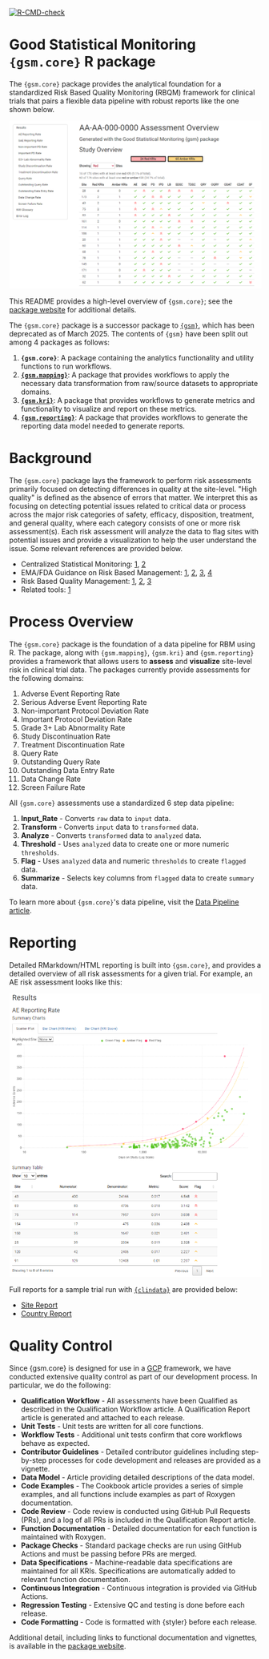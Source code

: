 <!-- badges: start -->

[![R-CMD-check](https://github.com/Gilead-BioStats/gsm.core/workflows/R-CMD-check-main/badge.svg)](https://github.com/Gilead-BioStats/gsm.core/actions) 

<!-- badges: end -->

# Good Statistical Monitoring `{gsm.core}` R package

The `{gsm.core}` package provides the analytical foundation for a standardized Risk Based Quality Monitoring (RBQM) framework for clinical trials that pairs a flexible data pipeline with robust reports like the one shown below.  

<center> 
 
![](man/figures/gsm_report_screenshot_1.png)

</center>

This README provides a high-level overview of `{gsm.core}`; see the [package website](https://gilead-biostats.github.io/gsm.core/) for additional details.

The `{gsm.core}` package is a successor package to [`{gsm}`](https://github.com/Gilead-BioStats/gsm), which has been deprecated as of March 2025.
The contents of `{gsm}` have been split out among 4 packages as follows:

1. **`{gsm.core}`**: A package containing the analytics functionality and utility functions to run workflows.
2. [**`{gsm.mapping}`**](https://github.com/Gilead-BioStats/gsm.mapping): A package that provides workflows to apply the necessary data transformation from raw/source datasets to appropriate domains.
3. [**`{gsm.kri}`**](https://github.com/Gilead-BioStats/gsm.kri): A package that provides workflows
    to generate metrics and functionality to visualize and report on these metrics.
4. [**`{gsm.reporting}`**](https://github.com/Gilead-BioStats/gsm.reporting): A package that provides workflows
    to generate the reporting data model needed to generate reports.

# Background 

The `{gsm.core}` package lays the framework to perform risk assessments primarily focused on detecting differences in quality at the site-level. "High quality" is defined as the absence of errors that matter. We interpret this as focusing on detecting potential issues related to critical data or process across the major risk categories of safety, efficacy, disposition, treatment, and general quality, where each category consists of one or more risk assessment(s). Each risk assessment will analyze the data to flag sites with potential issues and provide a visualization to help the user understand the issue. Some relevant references are provided below. 

- Centralized Statistical Monitoring: [1](https://www.ncbi.nlm.nih.gov/pmc/articles/PMC7308734/), [2](https://pubmed.ncbi.nlm.nih.gov/38796099/)
- EMA/FDA Guidance on Risk Based Management: [1](https://www.fda.gov/media/121479/download), [2](https://www.fda.gov/media/116754/download), [3](https://www.fda.gov/media/157718/download), [4](https://www.ema.europa.eu/en/documents/scientific-guideline/reflection-paper-risk-based-quality-management-clinical-trials_en.pdf)
- Risk Based Quality Management: [1](https://www.lexjansen.com/phuse-us/2024/ar/PAP_AR04.pdf), [2](http://www.transceleratebiopharmainc.com/wp-content/uploads/2017/09/Risk-Based-Quality-Managment.pdf), [3](https://pubmed.ncbi.nlm.nih.gov/38722529/)
- Related tools: [1](https://cluepoints.com/)

# Process Overview

The `{gsm.core}` package is the foundation of a data pipeline for RBM using R. The package, along with `{gsm.mapping}`, `{gsm.kri}` and `{gsm.reporting}` provides a framework that allows users to **assess** and **visualize** site-level risk in clinical trial data. The packages currently provide assessments for the following domains:

1.  Adverse Event Reporting Rate
2.  Serious Adverse Event Reporting Rate
3.  Non-important Protocol Deviation Rate
4.  Important Protocol Deviation Rate
5.  Grade 3+ Lab Abnormality Rate
6.  Study Discontinuation Rate
7.  Treatment Discontinuation Rate
8.  Query Rate
9.  Outstanding Query Rate
10. Outstanding Data Entry Rate
11. Data Change Rate
12. Screen Failure Rate

All `{gsm.core}` assessments use a standardized 6 step data pipeline: 

1.  **Input_Rate** - Converts `raw` data to `input` data.
2.  **Transform** - Converts `input` data to `transformed` data.
3.  **Analyze** - Converts `transformed` data to `analyzed` data.
4.  **Threshold** - Uses `analyzed` data to create one or more numeric `thresholds`.
5.  **Flag** - Uses `analyzed` data and numeric `thresholds` to create `flagged` data.
6.  **Summarize** - Selects key columns from `flagged` data to create `summary` data.

To learn more about `{gsm.core}`'s data pipeline, visit the [Data Pipeline article](https://gilead-biostats.github.io/gsm.core/articles/DataModel.html).

# Reporting

Detailed RMarkdown/HTML reporting is built into `{gsm.core}`, and provides a detailed overview of all risk assessments for a given trial. For example, an AE risk assessment looks like this: 

<center>
 
![](man/figures/gsm_report_screenshot_2.png)

</center>

Full reports for a sample trial run with [`{clindata}`](https://github.com/Gilead-BioStats/clindata) are provided below:

- [Site Report](https://gilead-biostats.github.io/gsm.core/report_kri_site.html)
- [Country Report](https://gilead-biostats.github.io/gsm.core/report_kri_country.html)



# Quality Control

Since {gsm.core} is designed for use in a [GCP](https://en.wikipedia.org/wiki/Good_clinical_practice) framework, we have conducted extensive quality control as part of our development process. In particular, we do the following:  

- **Qualification Workflow** - All assessments have been Qualified as described in the Qualification Workflow article. A Qualification Report article is generated and attached to each release. 
- **Unit Tests** - Unit tests are written for all core functions.
- **Workflow Tests** - Additional unit tests confirm that core workflows behave as expected.
- **Contributor Guidelines** - Detailed contributor guidelines including step-by-step processes for code development and releases are provided as a vignette.
- **Data Model** - Article providing detailed descriptions of the data model.
- **Code Examples** - The Cookbook article provides a series of simple examples, and all functions include examples as part of Roxygen documentation. 
- **Code Review** - Code review is conducted using GitHub Pull Requests (PRs), and a log of all PRs is included in the Qualification Report article.
- **Function Documentation** - Detailed documentation for each function is maintained with Roxygen.
- **Package Checks** - Standard package checks are run using GitHub Actions and must be passing before PRs are merged.
- **Data Specifications** - Machine-readable data specifications are maintained for all KRIs. Specifications are automatically added to relevant function documentation.
- **Continuous Integration** - Continuous integration is provided via GitHub Actions. 
- **Regression Testing** - Extensive QC and testing is done before each release. 
- **Code Formatting** - Code is formatted with {styler} before each release. 
 
Additional detail, including links to functional documentation and vignettes, is available in the [package website](https://gilead-biostats.github.io/gsm.core/).
